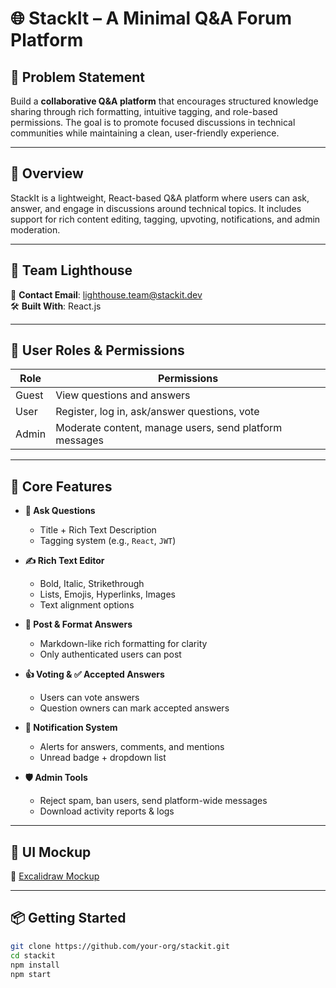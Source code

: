 # 🌐 StackIt – A Minimal Q&A Forum Platform

## 🧩 Problem Statement

Build a **collaborative Q&A platform** that encourages structured knowledge sharing through rich formatting, intuitive tagging, and role-based permissions. The goal is to promote focused discussions in technical communities while maintaining a clean, user-friendly experience.

---

## 🚀 Overview

StackIt is a lightweight, React-based Q&A platform where users can ask, answer, and engage in discussions around technical topics. It includes support for rich content editing, tagging, upvoting, notifications, and admin moderation.

---

## 👥 Team Lighthouse

📧 **Contact Email**: [lighthouse.team@stackit.dev](mailto:lighthouse.team@stackit.dev)  
🛠️ **Built With**: React.js

---

## 🔐 User Roles & Permissions

| Role  | Permissions                                            |
| ----- | ------------------------------------------------------ |
| Guest | View questions and answers                             |
| User  | Register, log in, ask/answer questions, vote           |
| Admin | Moderate content, manage users, send platform messages |

---

## 🧱 Core Features

- **📝 Ask Questions**

  - Title + Rich Text Description
  - Tagging system (e.g., `React`, `JWT`)

- **✍️ Rich Text Editor**

  - Bold, Italic, Strikethrough
  - Lists, Emojis, Hyperlinks, Images
  - Text alignment options

- **💬 Post & Format Answers**

  - Markdown-like rich formatting for clarity
  - Only authenticated users can post

- **👍 Voting & ✅ Accepted Answers**

  - Users can vote answers
  - Question owners can mark accepted answers

- **🔔 Notification System**

  - Alerts for answers, comments, and mentions
  - Unread badge + dropdown list

- **🛡️ Admin Tools**
  - Reject spam, ban users, send platform-wide messages
  - Download activity reports & logs

---

## 🧪 UI Mockup

📄 [Excalidraw Mockup](https://link.excalidraw.com/l/65VNwvy7c4X/8bM86GXnnUN)

---

## 📦 Getting Started

```bash
git clone https://github.com/your-org/stackit.git
cd stackit
npm install
npm start
```
